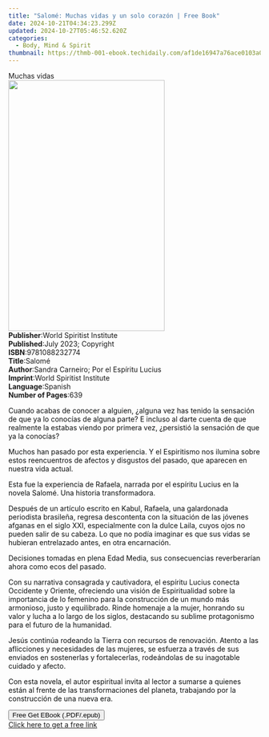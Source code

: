 ```yaml
---
title: "Salomé: Muchas vidas y un solo corazón | Free Book"
date: 2024-10-21T04:34:23.299Z
updated: 2024-10-27T05:46:52.620Z
categories:
  - Body, Mind & Spirit
thumbnail: https://thmb-001-ebook.techidaily.com/af1de16947a76ace0103a048327e1d50011e5ed1ba3fc7eefad319d78abfbeb4.jpg
---
```

<main id="book-container">
  <div class="flex flex-col">
    <div class="book-brief flex-1 py-6 px-4 sm:p-6 md:py-10 md:px-8">
      <!-- brief-->
      <div class="book-brief-main">Muchas vidas</div>
    </div>
    <div
      class="book-meta-info flex-1 grid gap-4 col-start-1 col-end-3 row-start-1 sm:mb-6 sm:grid-cols-4 lg:gap-6 lg:col-start-2 lg:row-end-6 lg:row-span-6 lg:mb-0"
    >
      <div
        class="book-meta-info-left place-content-center mt-4 p-4 text-sm leading-6 col-start-2 col-span-2 dark:text-slate-400"
      >
        <img
          class="w-full h-500 object-cover rounded-lg sm:h-255 sm:col-span-2 lg:col-span-full"
          src="https://img-001-ebook.techidaily.com/a30bb01810c650c60a795eeb017655e881667380837108e9256ca7d125b9b510.jpg"
          alt=""
          width="312"
          height="500"
        />
      </div>
      <div
        class="book-meta-info-right mt-2 col-start-1 row-start-2 col-span-3 self-center"
      >
        <!-- meta data  -->
        <div class="flex flex-col px-4 md:px-8">
          <div class="flex-1">
            <strong>Publisher</strong>:<span class="px-2"
              >World Spiritist Institute</span
            >
          </div>
          <div class="flex-1">
            <strong>Published</strong>:<span class="px-2"
              >July 2023; Copyright</span
            >
          </div>
          <div class="flex-1">
            <strong>ISBN</strong>:<span class="px-2">9781088232774</span>
          </div>
          <div class="flex-1">
            <strong>Title</strong>:<span class="px-2">Salomé</span>
          </div>
          <div class="flex-1">
            <strong>Author</strong>:<span class="px-2"
              >Sandra Carneiro; Por el Espíritu Lucius</span
            >
          </div>
          <div class="flex-1">
            <strong>Imprint</strong>:<span class="px-2"
              >World Spiritist Institute</span
            >
          </div>
          <div class="flex-1">
            <strong>Language</strong>:<span class="px-2">Spanish</span>
          </div>
          <div class="flex-1">
            <strong>Number of Pages</strong>:<span class="px-2">639</span>
          </div>
        </div>
      </div>
    </div>
    <div class="book-description flex-1 py-6 px-4 sm:p-6 md:py-10 md:px-8">
      <div class="book-description-main">
        <div accordion-content="" id="description">
          <p>
            <span style="color: rgb(15, 17, 17)"
              >Cuando acabas de conocer a alguien, ¿alguna vez has tenido la
              sensación de que ya lo conocías de alguna parte? E incluso al
              darte cuenta de que realmente la estabas viendo por primera vez,
              ¿persistió la sensación de que ya la conocías?</span
            >
          </p>
          <p>
            <span style="color: rgb(15, 17, 17)"
              >Muchos han pasado por esta experiencia. Y el Espiritismo nos
              ilumina sobre estos reencuentros de afectos y disgustos del
              pasado, que aparecen en nuestra vida actual.</span
            >
          </p>
          <p>
            <span style="color: rgb(15, 17, 17)"
              >Esta fue la experiencia de Rafaela, narrada por el espíritu
              Lucius en la novela Salomé. Una historia transformadora.</span
            >
          </p>
          <p>
            <span style="color: rgb(15, 17, 17)"
              >Después de un artículo escrito en Kabul, Rafaela, una galardonada
              periodista brasileña, regresa descontenta con la situación de las
              jóvenes afganas en el siglo XXI, especialmente con la dulce Laila,
              cuyos ojos no pueden salir de su cabeza. Lo que no podía imaginar
              es que sus vidas se hubieran entrelazado antes, en otra
              encarnación.</span
            >
          </p>
          <p>
            <span style="color: rgb(15, 17, 17)"
              >Decisiones tomadas en plena Edad Media, sus consecuencias
              reverberarían ahora como ecos del pasado.</span
            >
          </p>
          <p>
            <span style="color: rgb(15, 17, 17)"
              >Con su narrativa consagrada y cautivadora, el espíritu Lucius
              conecta Occidente y Oriente, ofreciendo una visión de
              Espiritualidad sobre la importancia de lo femenino para la
              construcción de un mundo más armonioso, justo y equilibrado. Rinde
              homenaje a la mujer, honrando su valor y lucha a lo largo de los
              siglos, destacando su sublime protagonismo para el futuro de la
              humanidad.</span
            >
          </p>
          <p>
            <span style="color: rgb(15, 17, 17)"
              >Jesús continúa rodeando la Tierra con recursos de renovación.
              Atento a las aflicciones y necesidades de las mujeres, se esfuerza
              a través de sus enviados en sostenerlas y fortalecerlas,
              rodeándolas de su inagotable cuidado y afecto.</span
            >
          </p>
          <p>
            <span style="color: rgb(15, 17, 17)"
              >Con esta novela, el autor espiritual invita al lector a sumarse a
              quienes están al frente de las transformaciones del planeta,
              trabajando por la construcción de una nueva era.</span
            >
          </p>
        </div>
        <div class="accordion-fader"></div>
      </div>
    </div>
    <div class="book-excerpts flex-1 py-6 px-4 sm:p-6 md:py-10 md:px-8"></div>
    <div
      class="book-about-author flex-1 py-6 px-4 sm:p-6 md:py-10 md:px-8"
    ></div>
    <div class="book-free-get flex-1 py-6 px-4 sm:p-6 md:py-10 md:px-8">
      <button
        id="btn-free-get"
        class="bg-blue-500 hover:bg-blue-700 text-white font-bold py-2 px-4 rounded"
      >
        Free Get EBook (.PDF/.epub)
      </button>
      <div id="countdown-display" class="px-2 text-lg mt-2"></div>
      <a
        id="free-link"
        class="hidden bg-blue-500 hover:bg-blue-700 text-white font-bold py-2 px-4 rounded"
        href="https://www.ebooks.com/en-us/book/210970033/salom-muchas-vidas-y-un-solo-coraz-n/sandra-carneiro/"
        target="_blank"
        >Click here to get a free link</a
      >
    </div>
    <script>
      let countdownTime = 0;
      let countdownInterval = null;
      document
        .getElementById('btn-free-get')
        .addEventListener('click', startCountdown);
      function startCountdown() {
        countdownTime = new Date().getTime() + 60000 * 3;
        countdownInterval = setInterval(updateCountdown, 1000);
        document.getElementById('btn-free-get').disabled = true;
        document
          .getElementById('btn-free-get')
          .classList.add('bg-gray-500', 'cursor-not-allowed');
      }
      function updateCountdown() {
        let currentTime = new Date().getTime();
        let timeLeft = countdownTime - currentTime;
        let secondsLeft = Math.floor(timeLeft / 1000);
        document.getElementById('countdown-display').innerHTML =
          `Remaining time: ${secondsLeft} seconds.`;
        if (secondsLeft <= 0) {
          clearInterval(countdownInterval);
          document.getElementById('btn-free-get').classList.add('hidden');
          document.getElementById('free-link').classList.remove('hidden');
          document.getElementById('countdown-display').innerHTML = '';
        }
      }
    </script>
  </div>
</main>

<ins class="adsbygoogle"
      style="display:block"
      data-ad-client="ca-pub-7571918770474297"
      data-ad-slot="8358498916"
      data-ad-format="auto"
      data-full-width-responsive="true"></ins>
    